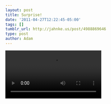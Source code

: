 ```yaml
---
layout: post
title: Surprise!
date: '2011-04-27T12:22:45-05:00'
tags: []
tumblr_url: http://jahnke.us/post/4988869646
type: post
author: Adam
---
```


<video controls src="/media/tumblr_lkbpq7Vp0V1qga9s2_r1.mov"></video>
